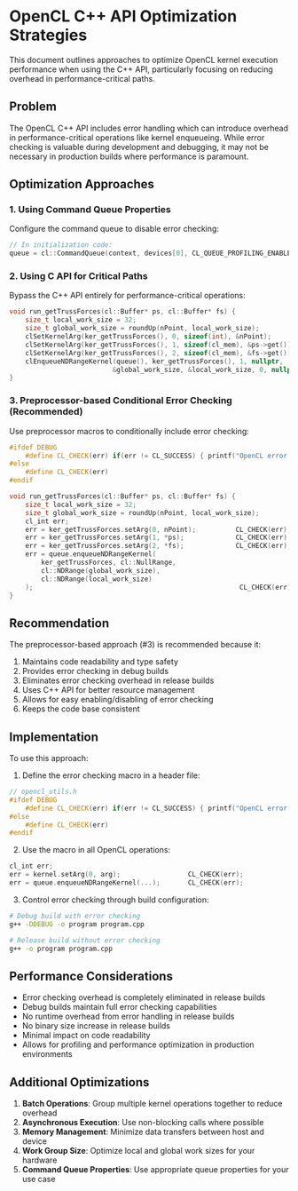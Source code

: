 # OpenCL C++ API Optimization Strategies

This document outlines approaches to optimize OpenCL kernel execution performance when using the C++ API, particularly focusing on reducing overhead in performance-critical paths.

## Problem

The OpenCL C++ API includes error handling which can introduce overhead in performance-critical operations like kernel enqueueing. While error checking is valuable during development and debugging, it may not be necessary in production builds where performance is paramount.

## Optimization Approaches

### 1. Using Command Queue Properties

Configure the command queue to disable error checking:

```cpp
// In initialization code:
queue = cl::CommandQueue(context, devices[0], CL_QUEUE_PROFILING_ENABLE);  // No error checking
```

### 2. Using C API for Critical Paths

Bypass the C++ API entirely for performance-critical operations:

```cpp
void run_getTrussForces(cl::Buffer* ps, cl::Buffer* fs) {
    size_t local_work_size = 32;
    size_t global_work_size = roundUp(nPoint, local_work_size);
    clSetKernelArg(ker_getTrussForces(), 0, sizeof(int), &nPoint);
    clSetKernelArg(ker_getTrussForces(), 1, sizeof(cl_mem), &ps->get());
    clSetKernelArg(ker_getTrussForces(), 2, sizeof(cl_mem), &fs->get());
    clEnqueueNDRangeKernel(queue(), ker_getTrussForces(), 1, nullptr,
                          &global_work_size, &local_work_size, 0, nullptr, nullptr);
}
```

### 3. Preprocessor-based Conditional Error Checking (Recommended)

Use preprocessor macros to conditionally include error checking:

```cpp
#ifdef DEBUG
    #define CL_CHECK(err) if(err != CL_SUCCESS) { printf("OpenCL error: %d\n", err); }
#else
    #define CL_CHECK(err)
#endif

void run_getTrussForces(cl::Buffer* ps, cl::Buffer* fs) {
    size_t local_work_size = 32;
    size_t global_work_size = roundUp(nPoint, local_work_size);
    cl_int err;
    err = ker_getTrussForces.setArg(0, nPoint);          CL_CHECK(err);
    err = ker_getTrussForces.setArg(1, *ps);             CL_CHECK(err);
    err = ker_getTrussForces.setArg(2, *fs);             CL_CHECK(err);
    err = queue.enqueueNDRangeKernel(
        ker_getTrussForces, cl::NullRange, 
        cl::NDRange(global_work_size), 
        cl::NDRange(local_work_size)
    );                                                    CL_CHECK(err);
}
```

## Recommendation

The preprocessor-based approach (#3) is recommended because it:
1. Maintains code readability and type safety
2. Provides error checking in debug builds
3. Eliminates error checking overhead in release builds
4. Uses C++ API for better resource management
5. Allows for easy enabling/disabling of error checking
6. Keeps the code base consistent

## Implementation

To use this approach:

1. Define the error checking macro in a header file:
```cpp
// opencl_utils.h
#ifdef DEBUG
    #define CL_CHECK(err) if(err != CL_SUCCESS) { printf("OpenCL error: %d\n", err); }
#else
    #define CL_CHECK(err)
#endif
```

2. Use the macro in all OpenCL operations:
```cpp
cl_int err;
err = kernel.setArg(0, arg);                 CL_CHECK(err);
err = queue.enqueueNDRangeKernel(...);       CL_CHECK(err);
```

3. Control error checking through build configuration:
```bash
# Debug build with error checking
g++ -DDEBUG -o program program.cpp

# Release build without error checking
g++ -o program program.cpp
```

## Performance Considerations

- Error checking overhead is completely eliminated in release builds
- Debug builds maintain full error checking capabilities
- No runtime overhead from error handling in release builds
- No binary size increase in release builds
- Minimal impact on code readability
- Allows for profiling and performance optimization in production environments

## Additional Optimizations

1. **Batch Operations**: Group multiple kernel operations together to reduce overhead
2. **Asynchronous Execution**: Use non-blocking calls where possible
3. **Memory Management**: Minimize data transfers between host and device
4. **Work Group Size**: Optimize local and global work sizes for your hardware
5. **Command Queue Properties**: Use appropriate queue properties for your use case

